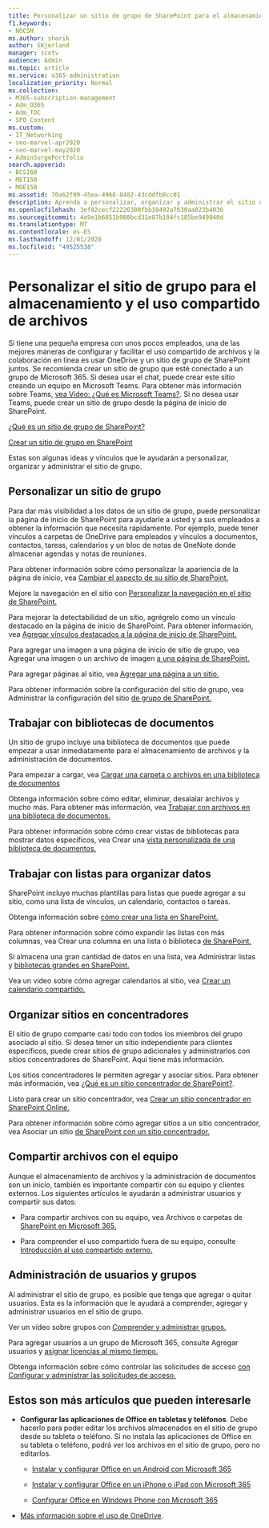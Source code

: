 ```yaml
---
title: Personalizar un sitio de grupo de SharePoint para el almacenamiento y el uso compartido de archivos
f1.keywords:
- NOCSH
ms.author: sharik
author: SKjerland
manager: scotv
audience: Admin
ms.topic: article
ms.service: o365-administration
localization_priority: Normal
ms.collection:
- M365-subscription-management
- Adm_O365
- Adm_TOC
- SPO_Content
ms.custom:
- IT_Networking
- seo-marvel-apr2020
- seo-marvel-may2020
- AdminSurgePortfolio
search.appverid:
- BCS160
- MET150
- MOE150
ms.assetid: 70a62f09-45ea-4968-8482-43cddfb8cc01
description: Aprenda a personalizar, organizar y administrar el sitio de grupo de SharePoint con bibliotecas de documentos, listas y concentradores.
ms.openlocfilehash: 3ef82cecf22226380fbb18492a7630aa023b4036
ms.sourcegitcommit: 4a9e1b6851b988bcd31e87b184fc185be949840d
ms.translationtype: MT
ms.contentlocale: es-ES
ms.lasthandoff: 12/01/2020
ms.locfileid: "49525538"
---
```

# <a name="customize-your-team-site-for-file-storage-and-sharing"></a>Personalizar el sitio de grupo para el almacenamiento y el uso compartido de archivos

Si tiene una pequeña empresa con unos pocos empleados, una de las mejores maneras de configurar y facilitar el uso compartido de archivos y la colaboración en línea es usar OneDrive y un sitio de grupo de SharePoint juntos. Se recomienda crear un sitio de grupo que esté conectado a un grupo de Microsoft 365. Si desea usar el chat, puede crear este sitio creando un equipo en Microsoft Teams. Para obtener más información sobre Teams, [vea Vídeo: ¿Qué es Microsoft Teams?](https://support.microsoft.com/office/b98d533f-118e-4bae-bf44-3df2470c2b12). Si no desea usar Teams, puede crear un sitio de grupo desde la página de inicio de SharePoint. 
  
[¿Qué es un sitio de grupo de SharePoint?](https://support.microsoft.com/office/75545757-36c3-46a7-beed-0aaa74f0401e)
  
[Crear un sitio de grupo en SharePoint](https://support.microsoft.com/office/ef10c1e7-15f3-42a3-98aa-b5972711777d)
  
Estas son algunas ideas y vínculos que le ayudarán a personalizar, organizar y administrar el sitio de grupo.
  
 
## <a name="customize-your-team-site"></a>Personalizar un sitio de grupo

Para dar más visibilidad a los datos de un sitio de grupo, puede personalizar la página de inicio de SharePoint para ayudarle a usted y a sus empleados a obtener la información que necesita rápidamente. Por ejemplo, puede tener vínculos a carpetas de OneDrive para empleados y vínculos a documentos, contactos, tareas, calendarios y un bloc de notas de OneNote donde almacenar agendas y notas de reuniones.
  
Para obtener información sobre cómo personalizar la apariencia de la página de inicio, vea [Cambiar el aspecto de su sitio de SharePoint.](https://support.microsoft.com/office/06bbadc3-6b04-4a60-9d14-894f6a170818)
  
Mejore la navegación en el sitio con [Personalizar la navegación en el sitio de SharePoint.](https://support.microsoft.com/office/3cd61ae7-a9ed-4e1e-bf6d-4655f0bf25ca)
  
Para mejorar la detectabilidad de un sitio, agrégrelo como un vínculo destacado en la página de inicio de SharePoint. Para obtener información, vea [Agregar vínculos destacados a la página de inicio de SharePoint.](/sharepoint/change-links-list-on-sharepoint-home-page)
  
Para agregar una imagen a una página de inicio de sitio de grupo, vea Agregar una imagen o un archivo de imagen [a una página de SharePoint.](https://support.microsoft.com/office/4a9b0e98-c89a-4a41-8adb-b7750dccca16)
  
Para agregar páginas al sitio, vea [Agregar una página a un sitio.](https://support.microsoft.com/office/b3d46deb-27a6-4b1e-87b8-df851e503dec)
  
Para obtener información sobre la configuración del sitio de grupo, vea Administrar la configuración del sitio [de grupo de SharePoint.](https://support.microsoft.com/office/8376034D-D0C7-446E-9178-6AB51C58DF42)
  
## <a name="work-with-document-libraries"></a>Trabajar con bibliotecas de documentos

Un sitio de grupo incluye una biblioteca de documentos que puede empezar a usar inmediatamente para el almacenamiento de archivos y la administración de documentos.

Para empezar a cargar, vea [Cargar una carpeta o archivos en una biblioteca de documentos](https://support.microsoft.com/office/eb18fcba-c953-4d45-8d90-8da66edeacdb)
   
Obtenga información sobre cómo editar, eliminar, desalalar archivos y mucho más. Para obtener más información, vea [Trabajar con archivos en una biblioteca de documentos.](https://support.microsoft.com/office/a9d89171-1673-4892-9dd2-1ca52037dea2)
  
Para obtener información sobre cómo crear vistas de bibliotecas para mostrar datos específicos, vea Crear una [vista personalizada de una biblioteca de documentos.](https://support.microsoft.com/office/8f6b08e0-a9a0-4232-9b9b-b374a2ad3da7)
  
## <a name="work-with-lists-to-organize-data"></a>Trabajar con listas para organizar datos

SharePoint incluye muchas plantillas para listas que puede agregar a su sitio, como una lista de vínculos, un calendario, contactos o tareas.
  
Obtenga información sobre [cómo crear una lista en SharePoint.](https://support.microsoft.com/office/0D397414-D95F-41EB-ADDD-5E6EFF41B083#ID0EAAGAAA=Online)
  
Para obtener información sobre cómo expandir las listas con más columnas, vea Crear una columna en una lista o biblioteca [de SharePoint.](https://support.microsoft.com/office/2b0361ae-1bd3-41a3-8329-269e5f81cfa2)
  
Si almacena una gran cantidad de datos en una lista, vea Administrar listas y [bibliotecas grandes en SharePoint.](https://support.microsoft.com/office/B8588DAE-9387-48C2-9248-C24122F07C59)
  
Vea un vídeo sobre cómo agregar calendarios al sitio, vea [Crear un calendario compartido.](https://support.microsoft.com/office/61b96006-70e2-4535-a34f-ee4fc772f798)

## <a name="organize-sites-into-hubs"></a>Organizar sitios en concentradores

El sitio de grupo comparte casi todo con todos los miembros del grupo asociado al sitio. Si desea tener un sitio independiente para clientes específicos, puede crear sitios de grupo adicionales y administrarlos con sitios concentradores de SharePoint. Aquí tiene más información.
  
Los sitios concentradores le permiten agregar y asociar sitios. Para obtener más información, vea [¿Qué es un sitio concentrador de SharePoint?](https://support.microsoft.com/office/fe26ae84-14b7-45b6-a6d1-948b3966427f).
  
Listo para crear un sitio concentrador, vea [Crear un sitio concentrador en SharePoint Online.](/sharepoint/create-hub-site)
  
Para obtener información sobre cómo agregar sitios a un sitio concentrador, vea Asociar un sitio [de SharePoint con un sitio concentrador.](https://support.microsoft.com/office/ae0009fd-af04-4d3d-917d-88edb43efc05)
  
## <a name="sharing-files-with-the-team"></a>Compartir archivos con el equipo

Aunque el almacenamiento de archivos y la administración de documentos son un inicio, también es importante compartir con su equipo y clientes externos. Los siguientes artículos le ayudarán a administrar usuarios y compartir sus datos:
  
- Para compartir archivos con su equipo, vea Archivos o carpetas de [SharePoint en Microsoft 365.](https://support.microsoft.com/office/1fe37332-0f9a-4719-970e-d2578da4941c)
  
- Para comprender el uso compartido fuera de su equipo, consulte [Introducción al uso compartido externo.](/sharepoint/external-sharing-overview)
  
## <a name="managing-users-and-groups"></a>Administración de usuarios y grupos

Al administrar el sitio de grupo, es posible que tenga que agregar o quitar usuarios. Esta es la información que le ayudará a comprender, agregar y administrar usuarios en el sitio de grupo.
  
Ver un vídeo sobre grupos con [Comprender y administrar grupos.](https://support.microsoft.com/office/9c1037b7-de0b-41cd-b8f0-79a95aac854d) 
  
Para agregar usuarios a un grupo de Microsoft 365, consulte Agregar usuarios y [asignar licencias al mismo tiempo.](../add-users/add-users.md)
  
Obtenga información sobre cómo controlar las solicitudes de acceso [con Configurar y administrar las solicitudes de acceso.](https://support.microsoft.com/office/94B26E0B-2822-49D4-929A-8455698654B3)
  
## <a name="here-are-more-articles-you-might-be-interested-in"></a>Estos son más artículos que pueden interesarle

- **Configurar las aplicaciones de Office en tabletas y teléfonos**. Debe hacerlo para poder editar los archivos almacenados en el sitio de grupo desde su tableta o teléfono. Si no instala las aplicaciones de Office en su tableta o teléfono, podrá ver los archivos en el sitio de grupo, pero no editarlos. 
    
  - [Instalar y configurar Office en un Android con Microsoft 365](https://support.microsoft.com/office/cafe9d6f-8b0c-4b03-b20a-12438a82a22d)
    
  - [Instalar y configurar Office en un iPhone o iPad con Microsoft 365](https://support.microsoft.com/office/9df6d10c-7281-4671-8666-6ca8e339b628)
    
  - [Configurar Office en Windows Phone con Microsoft 365](https://support.microsoft.com/office/2b7c1b51-a717-45d6-90c9-ee1c1c5ee0b7)
    
- [Más información sobre el uso de OneDrive](https://go.microsoft.com/fwlink/?LinkID=511458).
